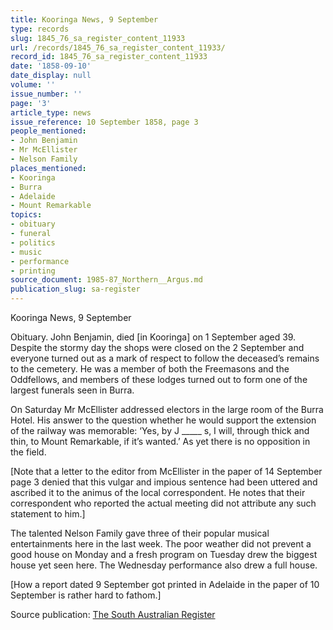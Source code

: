 ```yaml
---
title: Kooringa News, 9 September
type: records
slug: 1845_76_sa_register_content_11933
url: /records/1845_76_sa_register_content_11933/
record_id: 1845_76_sa_register_content_11933
date: '1858-09-10'
date_display: null
volume: ''
issue_number: ''
page: '3'
article_type: news
issue_reference: 10 September 1858, page 3
people_mentioned:
- John Benjamin
- Mr McEllister
- Nelson Family
places_mentioned:
- Kooringa
- Burra
- Adelaide
- Mount Remarkable
topics:
- obituary
- funeral
- politics
- music
- performance
- printing
source_document: 1985-87_Northern__Argus.md
publication_slug: sa-register
---
```


Kooringa News, 9 September

Obituary.  John Benjamin, died [in Kooringa] on 1 September aged 39.  Despite the stormy day the shops were closed on the 2 September and everyone turned out as a mark of respect to follow the deceased’s remains to the cemetery.  He was a member of both the Freemasons and the Oddfellows, and members of these lodges turned out to form one of the largest funerals seen in Burra.

On Saturday Mr McEllister addressed electors in the large room of the Burra Hotel.  His answer to the question whether he would support the extension of the railway was memorable: ‘Yes, by J _____ s, I will, through thick and thin, to Mount Remarkable, if it’s wanted.’  As yet there is no opposition in the field.

[Note that a letter to the editor from McEllister in the paper of 14 September page 3 denied that this vulgar and impious sentence had been uttered and ascribed it to the animus of the local correspondent.  He notes that their correspondent who reported the actual meeting did not attribute any such statement to him.]

The talented Nelson Family gave three of their popular musical entertainments here in the last week.  The poor weather did not prevent a good house on Monday and a fresh program on Tuesday drew the biggest house yet seen here.  The Wednesday performance also drew a full house.

[How a report dated 9 September got printed in Adelaide in the paper of 10 September is rather hard to fathom.]

Source publication: [The South Australian Register](/publications/sa-register/)

